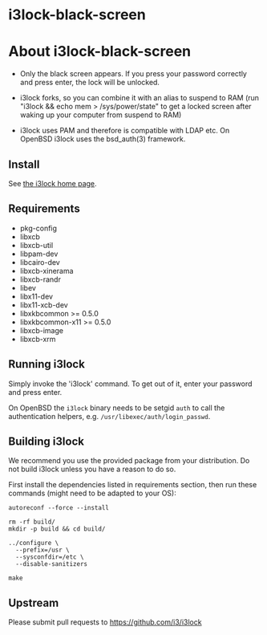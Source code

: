 # i3lock-black-screen

# About i3lock-black-screen
* Only the black screen appears. If you press your password correctly and press enter, the lock will be unlocked.

- i3lock forks, so you can combine it with an alias to suspend to RAM
  (run "i3lock && echo mem > /sys/power/state" to get a locked screen
   after waking up your computer from suspend to RAM)

- i3lock uses PAM and therefore is compatible with LDAP etc.
  On OpenBSD i3lock uses the bsd_auth(3) framework.

Install
-------

See [the i3lock home page](https://i3wm.org/i3lock/).

Requirements
------------
- pkg-config
- libxcb
- libxcb-util
- libpam-dev
- libcairo-dev
- libxcb-xinerama
- libxcb-randr
- libev
- libx11-dev
- libx11-xcb-dev
- libxkbcommon >= 0.5.0
- libxkbcommon-x11 >= 0.5.0
- libxcb-image
- libxcb-xrm

Running i3lock
-------------
Simply invoke the 'i3lock' command. To get out of it, enter your password and
press enter.

On OpenBSD the `i3lock` binary needs to be setgid `auth` to call the
authentication helpers, e.g. `/usr/libexec/auth/login_passwd`.

Building i3lock
---------------
We recommend you use the provided package from your distribution. Do not build
i3lock unless you have a reason to do so.

First install the dependencies listed in requirements section, then run these
commands (might need to be adapted to your OS):
```
autoreconf --force --install

rm -rf build/
mkdir -p build && cd build/

../configure \
  --prefix=/usr \
  --sysconfdir=/etc \
  --disable-sanitizers

make
```

Upstream
--------
Please submit pull requests to https://github.com/i3/i3lock
